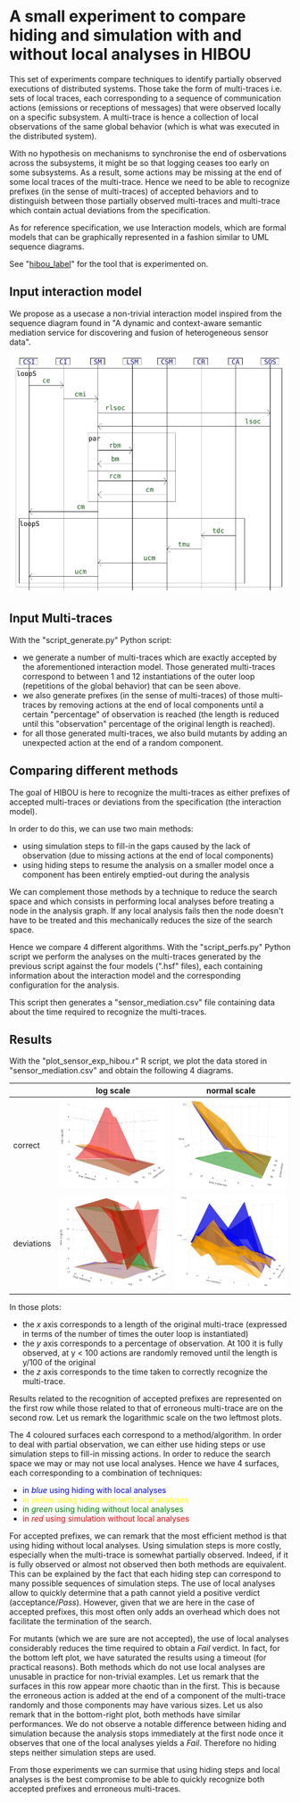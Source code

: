 
# A small experiment to compare hiding and simulation with and without local analyses in HIBOU


This set of experiments compare techniques to identify partially observed executions of distributed systems. Those take the form of multi-traces i.e. sets of local traces, each corresponding to a sequence of communication actions (emissions or receptions of messages) that were observed locally on a specific subsystem. 
A multi-trace is hence a collection of local observations of the same global behavior (which is what was executed in the distributed system).

With no hypothesis on mechanisms to synchronise the end of osbervations across the subsystems, it might be so that logging ceases too early on some subsystems.
As a result, some actions may be missing at the end of some local traces of the multi-trace.
Hence we need to be able to recognize prefixes (in the sense of multi-traces) of accepted behaviors and to distinguish between those partially observed multi-traces and multi-trace which contain actual deviations from the specification.

As for reference specification, we use Interaction models, which are formal models that can be graphically represented in a
fashion similar to UML sequence diagrams.

See "[hibou_label](https://github.com/erwanM974/hibou_label)" for the tool that is experimented on.

## Input interaction model

We propose as a usecase a non-trivial interaction model inspired from the sequence diagram found in "A dynamic and context-aware semantic mediation service for discovering and fusion of heterogeneous sensor data".

<img src="./README_images/sensor_mediation_example.png" alt="sensor example sequence diagram" width="500">

## Input Multi-traces

With the "script_generate.py" Python script:
- we generate a number of multi-traces which are exactly accepted by the aforementioned interaction model. Those generated multi-traces correspond to between 1 and 12 instantiations of the outer loop (repetitions of the global behavior) that can be seen above.
- we also generate prefixes (in the sense of multi-traces) of those multi-traces by removing actions at the end of local components until a certain "percentage" of observation is reached (the length is reduced until this "observation" percentage of the original length is reached).
- for all those generated multi-traces, we also build mutants by adding an unexpected action at the end of a random component.

## Comparing different methods

The goal of HIBOU is here to recognize the multi-traces as either prefixes of accepted multi-traces or deviations from the specification (the interaction model).

In order to do this, we can use two main methods:
- using simulation steps to fill-in the gaps caused by the lack of observation (due to missing actions at the end of local components)
- using hiding steps to resume the analysis on a smaller model once a component has been entirely emptied-out during the analysis

We can complement those methods by a technique to reduce the search space and which consists in performing local analyses before treating a node in the analysis graph. If any local analysis fails then the node doesn't have to be treated and this mechanically reduces the size of the search space.

Hence we compare 4 different algorithms. With the "script_perfs.py" Python script we perform the analyses on the multi-traces generated by the previous script against the four models (".hsf" files), each containing information about the interaction model and the corresponding configuration for the analysis.

This script then generates a "sensor_mediation.csv" file containing data about the time required to recognize the multi-traces.

## Results

With the "plot_sensor_exp_hibou.r" R script, we plot the data stored in "sensor_mediation.csv" and obtain the following 4 diagrams.

|             | log scale   | normal scale|
| ----------- | ----------- | ----------- |
| correct     | <img src="./README_images/pltrw_pass.png" alt="" width="350"> | <img src="./README_images/pltrw_pass_zoom.png" alt="" width="350"> |
| deviations  | <img src="./README_images/pltrw_fail.png" alt="" width="350"> | <img src="./README_images/pltrw_fail_loc.png" alt="" width="350"> |

In those plots:
- the *x* axis corresponds to a length of the original multi-trace (expressed in terms of the number of times the outer loop is instantiated)
- the *y* axis corresponds to a percentage of observation. 
At 100 it is fully observed, at y < 100 actions are randomly removed until the length is y/100 of the original
- the *z* axis corresponds to the time taken to correctly recognize the multi-trace.

Results related to the recognition of accepted prefixes are represented on the first row while those related to that of erroneous multi-trace are on the second row.
Let us remark the logarithmic scale on the two leftmost plots.

The 4 coloured surfaces each correspond to a method/algorithm. 
In order to deal with partial observation, we can either use hiding steps or use simulation steps to fill-in missing actions. 
In order to reduce the search space we may or may not use local analyses. 
Hence we have 4 surfaces, each corresponding to a combination of techniques:
- <span style="color:blue">in *blue* using hiding with local analyses</span>
- <span style="color:yellow">in *yellow* using simulation with local analyses</span>
- <span style="color:green">in *green* using hiding without local analyses</span>
- <span style="color:red">in *red* using simulation without local analyses</span>


For accepted prefixes, we can remark that the most efficient method is that using hiding without local analyses.
Using simulation steps is more costly, especially when the multi-trace is somewhat partially observed.
Indeed, if it is fully observed or almost not observed then both methods are equivalent.
This can be explained by the fact that each hiding step can correspond to many possible sequences of simulation steps.
The use of local analyses allow to quickly determine that a path cannot yield a positive verdict (acceptance/*Pass*).
However, given that we are here in the case of accepted prefixes, this most often only adds an overhead which does not facilitate the termination of the search.


For mutants (which we are sure are not accepted), the use of local analyses considerably reduces the time required to obtain a *Fail* verdict.
In fact, for the bottom left plot, we have saturated the results using a timeout (for practical reasons).
Both methods which do not use local analyses are unusable in practice for non-trivial examples.
Let us remark that the surfaces in this row appear more chaotic than in the first.
This is because the erroneous action is added at the end of a component of the multi-trace randomly and those components may have various sizes.
Let us also remark that in the bottom-right plot, both methods have similar performances.
We do not observe a notable difference between hiding and simulation because the analysis stops immediately at the first node once it observes that one of the local analyses yields a *Fail*.
Therefore no hiding steps neither simulation steps are used.


From those experiments we can surmise that using hiding steps and local analyses is the best compromise to be able to quickly recognize both accepted prefixes and erroneous multi-traces.